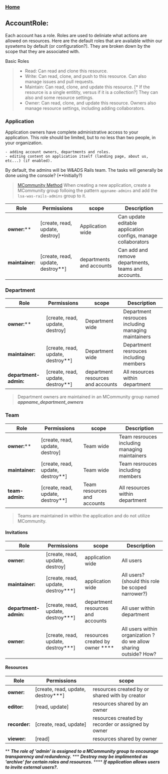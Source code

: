 ### [Home](./README.md)

## AccountRole:

Each account has a role. Roles are used to deliniate what actions are allowed on resources. Here are the default roles that are available within our syswtems by default (or configuration?). They are broken down by the scope that they are associated with. 


Basic Roles
>  - Read: Can read and clone this resource.
>  - Write: Can read, clone, and push to this resource.
>  Can also manage issues and pull requests.
>  - Maintain: Can read, clone, and update this resource. [* If the resource is a single entitity, versus if it is a collection?] They can also and some resource settings.
>  - Owner: Can read, clone, and update this resource. Owners also manage resource settings, including adding collaborators.

  ### Application
  
  Application owners have complete administrative access to your application. This role should be limited, but to no less than two people, in your organization.
  
    - adding account owners, departments and roles. 
    - editing content on application itself (landing page, about us, etc...) (if enabled).

  
  By default, the admins will be W&ADS Rails team. The tasks will generally be done using the console? (**Initially?)
  
  > [MCommunity Method](MCommunity.md)
    When creating a new application, create a MCommunity group folloing the pattern ```appname-admins``` and add the ```lsa-was-rails-admins``` group to it. 


  |   Role                    |  Permissions                       | scope                                              |Description |
  |---------------------------|------------------------------------|---------------------------------------------------|----------|
  |   **owner:****              |   [create, read, update, destroy]  | Application wide                                  | Can update editable application configs, manage collaborators |
  |   **maintainer:**   |   [create, read, update, destroy**]| departments and accounts                | Can add and remove departments, teams and accounts. |

  
  ### Department
  |   Role                    |  Permissions                       | scope                                              |Description |
  |---------------------------|------------------------------------|---------------------------------------------------|----------|
  |   **owner:****              |   [create, read, update, destroy]  | Department wide                                  | Department resrouces including managing maintainers |
  |   **maintainer:**         |   [create, read, update, destroy**]| Department wide                                  | Department resrouces including members |
  |   **department-admin:**   |   [create, read, update, destroy**]| department resources and accounts                 | All resources within department |

  > Department owners are maintained in an MCommunity group named ***appname_department_owners***


  ### Team
  |   Role                    |  Permissions                       | scope                                              |Description |
  |---------------------------|------------------------------------|---------------------------------------------------|----------|
  |   **owner:****              |   [create, read, update, destroy]  | Team wide                                  | Team resrouces including managing maintainers |
  |   **maintainer:**         |   [create, read, update, destroy**]| Team wide                                  | Team resrouces including members |
  |   **team-admin:**   |   [create, read, update, destroy**]| Team resources and accounts                 | All resources within department |

  > Teams are maintained in within the application and do not utilize MCommunity.

 
 #### Invitations
  |   Role                    |  Permissions                       | scope                                             | Description |
  |---------------------------|------------------------------------|---------------------------------------------------|--|
  |   **owner:**              |   [create, read, update, destroy]  | application wide                                  | All users  |
  |   **maintainer:**         |   [create, read, update, destroy***]| application wide                                  | All users? (should this role be scoped narrower?) |
  |   **department-admin:**   |   [create, read, update, destroy***]| department resources and accounts                 | All user within department |
  |   **owner:**              |   [create, read, update, destroy***]| resources created by owner ****     |  All users within organization ? do we allow sharing outside? How?

  #### Resources
  |   Role                    |  Permissions                       | scope                                             |
  |---------------------------|------------------------------------|---------------------------------------------------|
  |   **owner:**              |   [create, read, update, destroy***]| resources created by or shared with by creator    |
  |   **editor:**             |   [read, update]                   | resources shared  by an owner                     |
  |   **recorder:**           |   [create, read, update]           | resources created by recorder or assigned by owner|
  |   **viewer:**             |   [read]                           | resources shared by owner                         |

  ** ***The role of 'admin' is assigned to a MCommunity group to encourage transparency and redundency.***
  *** ***Destroy may be implimented as 'archive' for certain roles and resources.***
  **** ***If application allows users to invite external users?.***
